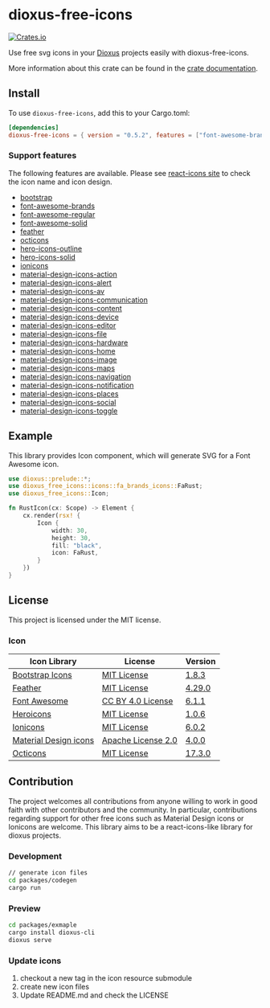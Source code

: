 # dioxus-free-icons

[![Crates.io](https://img.shields.io/crates/v/dioxus-free-icons)](https://crates.io/crates/dioxus-free-icons)

Use free svg icons in your [Dioxus](https://dioxuslabs.com/) projects easily with dioxus-free-icons.

More information about this crate can be found in the [crate documentation](https://docs.rs/dioxus-free-icons/0.5.2/dioxus_free_icons/).

## Install

To use `dioxus-free-icons`, add this to your Cargo.toml:

```toml
[dependencies]
dioxus-free-icons = { version = "0.5.2", features = ["font-awesome-brands"] }
```

### Support features

The following features are available. Please see [react-icons site](https://react-icons.github.io/react-icons) to check the icon name and icon design. 

- [bootstrap](https://docs.rs/dioxus-free-icons/0.5.2/dioxus_free_icons/icons/bs_icons/index.html)
- [font-awesome-brands](https://docs.rs/dioxus-free-icons/0.5.2/dioxus_free_icons/icons/fa_brands_icons/index.html)
- [font-awesome-regular](https://docs.rs/dioxus-free-icons/0.5.2/dioxus_free_icons/icons/fa_regular_icons/index.html)
- [font-awesome-solid](https://docs.rs/dioxus-free-icons/0.5.2/dioxus_free_icons/icons/fa_solid_icons/index.html)
- [feather](https://docs.rs/dioxus-free-icons/0.5.2/dioxus_free_icons/icons/fi_icons/index.html)
- [octicons](https://docs.rs/dioxus-free-icons/0.5.2/dioxus_free_icons/icons/go_icons/index.html)
- [hero-icons-outline](https://docs.rs/dioxus-free-icons/0.5.2/dioxus_free_icons/icons/hi_outline_icons/index.html)
- [hero-icons-solid](https://docs.rs/dioxus-free-icons/0.5.2/dioxus_free_icons/icons/hi_solid_icons/index.html)
- [ionicons](https://docs.rs/dioxus-free-icons/0.5.2/dioxus_free_icons/icons/io_icons/index.html)
- [material-design-icons-action](https://docs.rs/dioxus-free-icons/0.5.2/dioxus_free_icons/icons/md_action_icons/index.html)
- [material-design-icons-alert](https://docs.rs/dioxus-free-icons/0.5.2/dioxus_free_icons/icons/md_alert_icons/index.html)
- [material-design-icons-av](https://docs.rs/dioxus-free-icons/0.5.2/dioxus_free_icons/icons/md_av_icons/index.html)
- [material-design-icons-communication](https://docs.rs/dioxus-free-icons/0.5.2/dioxus_free_icons/icons/md_communication_icons/index.html)
- [material-design-icons-content](https://docs.rs/dioxus-free-icons/0.5.2/dioxus_free_icons/icons/md_content_icons/index.html)
- [material-design-icons-device](https://docs.rs/dioxus-free-icons/0.5.2/dioxus_free_icons/icons/io_icons/index.html)
- [material-design-icons-editor](https://docs.rs/dioxus-free-icons/0.5.2/dioxus_free_icons/icons/md_editor_icons/index.html)
- [material-design-icons-file](https://docs.rs/dioxus-free-icons/0.5.2/dioxus_free_icons/icons/md_file_icons/index.html)
- [material-design-icons-hardware](https://docs.rs/dioxus-free-icons/0.5.2/dioxus_free_icons/icons/md_hardware_icons/index.html)
- [material-design-icons-home](https://docs.rs/dioxus-free-icons/0.5.2/dioxus_free_icons/icons/md_home_icons/index.html)
- [material-design-icons-image](https://docs.rs/dioxus-free-icons/0.5.2/dioxus_free_icons/icons/md_image_icons/index.html)
- [material-design-icons-maps](https://docs.rs/dioxus-free-icons/0.5.2/dioxus_free_icons/icons/md_maps_icons/index.html)
- [material-design-icons-navigation](https://docs.rs/dioxus-free-icons/0.5.2/dioxus_free_icons/icons/md_navigation_icons/index.html)
- [material-design-icons-notification](https://docs.rs/dioxus-free-icons/0.5.2/dioxus_free_icons/icons/md_notification_icons/index.html)
- [material-design-icons-places](https://docs.rs/dioxus-free-icons/0.5.2/dioxus_free_icons/icons/md_places_icons/index.html)
- [material-design-icons-social](https://docs.rs/dioxus-free-icons/0.5.2/dioxus_free_icons/icons/md_social_icons/index.html)
- [material-design-icons-toggle](https://docs.rs/dioxus-free-icons/0.5.2/dioxus_free_icons/icons/md_toggle_icons/index.html)

## Example

This library provides Icon component, which will generate SVG for a Font Awesome icon.

```rust
use dioxus::prelude::*;
use dioxus_free_icons::icons::fa_brands_icons::FaRust;
use dioxus_free_icons::Icon;

fn RustIcon(cx: Scope) -> Element {
    cx.render(rsx! {
        Icon {
            width: 30,
            height: 30,
            fill: "black",
            icon: FaRust,
        }
    })
}
```

## License

This project is licensed under the MIT license.

### Icon

Icon Library|License|Version
---|---|---
[Bootstrap Icons](https://icons.getbootstrap.com/)|[MIT License](https://github.com/twbs/icons/blob/main/LICENSE.md)| [1.8.3](https://github.com/twbs/icons/tree/v1.8.3)
[Feather](https://feathericons.com/)|[MIT License](https://github.com/feathericons/feather/blob/master/LICENSE)| [4.29.0](https://github.com/feathericons/feather/tree/v4.29.0)
[Font Awesome](https://fontawesome.com/)|[CC BY 4.0 License](https://creativecommons.org/licenses/by/4.0/)| [6.1.1](https://github.com/FortAwesome/Font-Awesome/tree/6.1.1)
[Heroicons](https://heroicons.com/)|[MIT License](https://github.com/tailwindlabs/heroicons/blob/master/LICENSE)| [1.0.6](https://github.com/tailwindlabs/heroicons/tree/v1.0.6)
[Ionicons](https://ionic.io/ionicons)|[MIT License](https://github.com/ionic-team/ionicons/blob/main/LICENSE)| [6.0.2](https://github.com/ionic-team/ionicons/tree/v6.0.2)
[Material Design icons](https://developers.google.com/fonts/docs/material_icons)|[Apache License 2.0](https://github.com/google/material-design-icons/blob/master/LICENSE)| [4.0.0](https://github.com/google/material-design-icons/tree/4.0.0)
[Octicons](https://primer.style/octicons/)|[MIT License](https://github.com/primer/octicons/blob/main/LICENSE)| [17.3.0](https://github.com/primer/octicons/tree/v17.3.0)

## Contribution

The project welcomes all contributions from anyone willing to work in good faith with other contributors and the community. 
In particular, contributions regarding support for other free icons such as Material Design icons or Ionicons are welcome. 
This library aims to be a react-icons-like library for dioxus projects.

### Development

```sh
// generate icon files
cd packages/codegen
cargo run
```

### Preview

```sh
cd packages/exmaple
cargo install dioxus-cli
dioxus serve
```

### Update icons

1. checkout a new tag in the icon resource submodule
2. create new icon files
3. Update README.md and check the LICENSE
